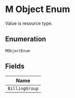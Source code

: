 
# M Object Enum

Value is resource type.

## Enumeration

`MObjectEnum`

## Fields

| Name |
|  --- |
| `BillingGroup` |

